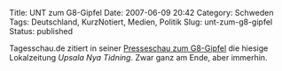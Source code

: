 Title: UNT zum G8-Gipfel
Date: 2007-06-09 20:42
Category: Schweden
Tags: Deutschland, KurzNotiert, Medien, Politik
Slug: unt-zum-g8-gipfel
Status: published

Tagesschau.de zitiert in seiner [Presseschau zum
G8-Gipfel](http://www.tagesschau.de/aktuell/meldungen/0,,OID6900254_,00.html)
die hiesige Lokalzeitung *Upsala Nya Tidning*. Zwar ganz am Ende, aber
immerhin.


